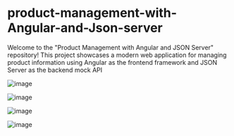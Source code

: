 # product-management-with-Angular-and-Json-server
Welcome to the "Product Management with Angular and JSON Server" repository! This project showcases a modern web application for managing product information using Angular as the frontend framework and JSON Server as the backend mock API

![image](https://github.com/AmineABK/product-management-with-Angular-and-Json-server/assets/104569983/f7b9fd40-fe55-41d8-87a3-ade1f0ed1491)

![image](https://github.com/AmineABK/product-management-with-Angular-and-Json-server/assets/104569983/ae190cd3-bdde-4c87-bb21-1963944debe1)

![image](https://github.com/AmineABK/product-management-with-Angular-and-Json-server/assets/104569983/db7cb8f4-6803-40ba-9d06-1c8dd397ca12)

![image](https://github.com/AmineABK/product-management-with-Angular-and-Json-server/assets/104569983/1f21b389-679e-4c7c-90f9-c370a7258c0d)

